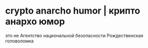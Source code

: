 # crypto anarcho humor | крипто анархо юмор

это не Агентство национальной безопасности Рождественская головоломка

